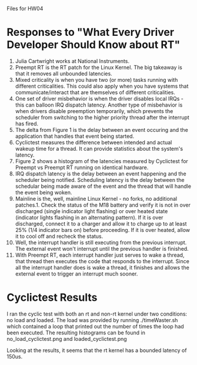 Files for HW04

# Responses to "What Every Driver Developer Should Know about RT"

1.	Julia Cartwright works at National Instruments.
2.	Preempt RT is the RT patch for the Linux Kernel. The big takeaway is that it removes all unbounded latencies.
3.	Mixed criticality is when you have two (or more) tasks running with different criticalities. This could also apply when you have systems that communicate/interact that are themselves of different criticalities.
4.	One set of driver misbehavior is when the driver disables local IRQs - this can balloon IRQ dispatch latency. Another type of misbehavior is when drivers disable preemption temporarily, which prevents the scheduler from switching to the higher priority thread after the interrupt has fired.
5.	The delta from Figure 1 is the delay between an event occuring and the application that handles that event being started.
6.	Cyclictest measures the difference between intended and actual wakeup time for a thread. It can provide statistics about the system's latency.
7.	Figure 2 shows a histogram of the latencies measured by Cyclictest for Preempt vs Preempt RT running on identical hardware.
8.	IRQ dispatch latency is the delay between an event happening and the scheduler being notified. Scheduling latency is the delay between the schedular being made aware of the event and the thread that will handle the event being woken.
9.	Mainline is the, well, mainline Linux Kernel - no forks, no additional patches.1.	Check the status of the M18 battery and verify it is not in over discharged (single indicator light flashing) or over heated state (indicator lights flashing in an alternating pattern). If it is over discharged, connect it to a charger and allow it to charge up to at least 25% (1/4 indicator bars on) before proceeding. If it is over heated, allow it to cool off and recheck the status.
10.	Well, the interrupt handler is still executing from the previous interrupt. The external event won't interrupt until the previous handler is finished.
11.	With Preempt RT, each interrupt handler just serves to wake a thread, that thread then executes the code that responds to the interrupt. Since all the interrupt handler does is wake a thread, it finishes and allows the external event to trigger an interrupt much sooner.

# Cyclictest Results

I ran the cyclic test with both an rt and non-rt kernel under two conditions: no load and loaded. The load was provided by running ./timeWaster.sh which contained a loop that printed out the number of times the loop had been executed. The resulting histograms can be found in no_load_cyclictest.png and loaded_cyclictest.png

Looking at the results, it seems that the rt kernel has a bounded latency of 150us.